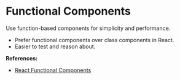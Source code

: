 # Functional Components

Use function-based components for simplicity and performance.

- Prefer functional components over class components in React.
- Easier to test and reason about.

**References:**
- [React Functional Components](https://react.dev/reference/react/Component)
